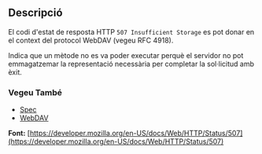 ## Descripció

El codi d'estat de resposta HTTP `507 Insufficient Storage` es pot donar en el context del protocol WebDAV (vegeu RFC 4918).

Indica que un mètode no es va poder executar perquè el servidor no pot emmagatzemar la representació necessària per completar la sol·licitud amb èxit.

### Vegeu També

- [Spec](https://www.rfc-editor.org/rfc/rfc4918#section-11.5)
- [WebDAV](https://developer.mozilla.org/en-US/docs/Glossary/WebDAV)

**Font:** [https://developer.mozilla.org/en-US/docs/Web/HTTP/Status/507](https://developer.mozilla.org/en-US/docs/Web/HTTP/Status/507)
